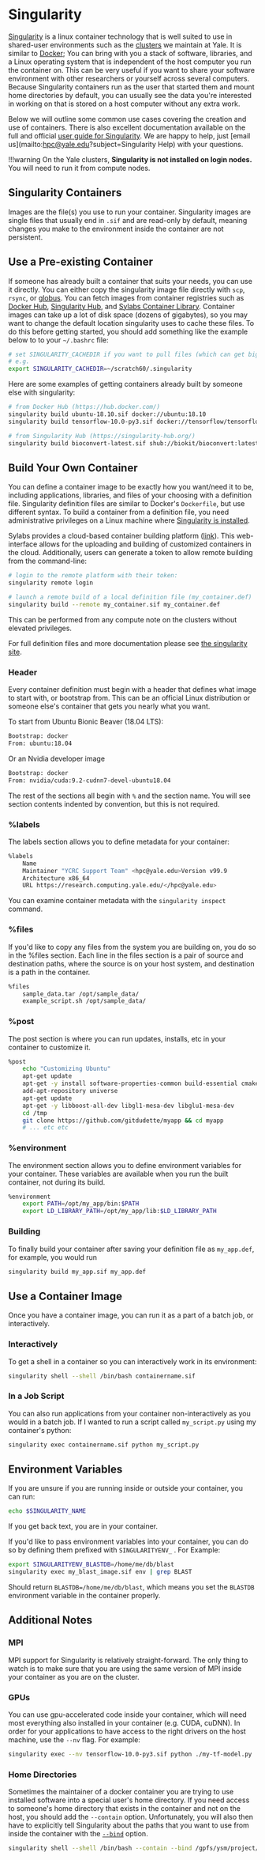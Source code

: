 # Singularity

[Singularity](http://journals.plos.org/plosone/article?id=10.1371/journal.pone.0177459) is a linux container technology that is well suited to use in shared-user environments such as the [clusters](/clusters-at-yale/clusters) we maintain at Yale. It is similar to [Docker](https://docs.docker.com/); You can bring with you a stack of software, libraries, and a Linux operating system that is independent of the host computer you run the container on. This can be very useful if you want to share your software environment with other researchers or yourself across several computers. Because Singularity containers run as the user that started them and mount home directories by default, you can usually see the data you're interested in working on that is stored on a host computer without any extra work.

Below we will outline some common use cases covering the creation and use of containers. There is also excellent documentation available on the full and official [user guide for Singularity](https://sylabs.io/guides/3.4/user-guide). We are happy to help, just [email us](mailto:hpc@yale.edu?subject=Singularity Help) with your questions.

!!!warning
    On the Yale clusters, **Singularity is not installed on login nodes.** You will need to run it from compute nodes.

## Singularity Containers

Images are the file(s) you use to run your container. Singularity images are single files that usually end in `.sif` and are read-only by default, meaning changes you make to the environment inside the container are not persistent.

## Use a Pre-existing Container

If someone has already built a container that suits your needs, you can use it directly. You can either copy the singularity image file directly with `scp`, `rsync`, or [globus](/clusters-at-yale/data/transfer/#large-transfers-globus). You can fetch images from container registries such as [Docker Hub](https://hub.docker.com/explore/), [Singularity Hub](https://singularityhub.github.io/containers/registry/singularity-hub-registry/), and [Sylabs Container Library](https://cloud.sylabs.io/library). Container images can take up a lot of disk space (dozens of gigabytes), so you may want to change the default location singularity uses to cache these files. To do this before getting started, you should add something like the example below to to your `~/.bashrc` file:

``` bash
# set SINGULARITY_CACHEDIR if you want to pull files (which can get big) somewhere other than $HOME/.singularity
# e.g.
export SINGULARITY_CACHEDIR=~/scratch60/.singularity
```

Here are some examples of getting containers already built by someone else with singularity:

``` bash
# from Docker Hub (https://hub.docker.com/)
singularity build ubuntu-18.10.sif docker://ubuntu:18.10
singularity build tensorflow-10.0-py3.sif docker://tensorflow/tensorflow:1.10.0-py3

# from Singularity Hub (https://singularity-hub.org/)
singularity build bioconvert-latest.sif shub://biokit/bioconvert:latest
```

## Build Your Own Container

You can define a container image to be exactly how you want/need it to be, including applications, libraries, and files of your choosing with a definition file.
Singularity definition files are similar to Docker's `Dockerfile`, but use different syntax.
To build a container from a definition file, you need administrative privileges on a Linux machine where [Singularity is installed](https://sylabs.io/guides/3.5/user-guide/installation.html).

Sylabs provides a cloud-based container building platform ([link](https://cloud.sylabs.io/builder)).
This web-interface allows for the uploading and building of customized containers in the cloud.
Additionally, users can generate a token to allow remote building from the command-line:

```bash
# login to the remote platform with their token:
singularity remote login

# launch a remote build of a local definition file (my_container.def)
singularity build --remote my_container.sif my_container.def

```
This can be performed from any compute note on the clusters without elevated privileges.


For full definition files and more documentation please see [the singularity site](https://sylabs.io/guides/3.4/user-guide/definition_files.html).


### Header

Every container definition must begin with a header that defines what image to start with, or bootstrap from. This can be an official Linux distribution or someone else's container that gets you nearly what you want.

To start from Ubuntu Bionic Beaver (18.04 LTS):

``` bash
Bootstrap: docker
From: ubuntu:18.04
```

Or an Nvidia developer image

``` bash
Bootstrap: docker
From: nvidia/cuda:9.2-cudnn7-devel-ubuntu18.04
```

The rest of the sections all begin with `%` and the section name. You will see section contents indented by convention, but this is not required.

### %labels

The labels section allows you to define metadata for your container:

``` bash
%labels
    Name
    Maintainer "YCRC Support Team" <hpc@yale.edu>Version v99.9
    Architecture x86_64
    URL https://research.computing.yale.edu/</hpc@yale.edu>
```

You can examine container metadata with the `singularity inspect` command.

### %files

If you'd like to copy any files from the system you are building on, you do so in the %files section. Each line in the files section is a pair of source and destination paths, where the source is on your host system, and destination is a path in the container.

``` bash
%files
    sample_data.tar /opt/sample_data/
    example_script.sh /opt/sample_data/
```

### %post

The post section is where you can run updates, installs, etc in your container to customize it.

``` bash
%post
    echo "Customizing Ubuntu"
    apt-get update
    apt-get -y install software-properties-common build-essential cmake
    add-apt-repository universe
    apt-get update
    apt-get -y libboost-all-dev libgl1-mesa-dev libglu1-mesa-dev
    cd /tmp
    git clone https://github.com/gitdudette/myapp && cd myapp
    # ... etc etc
```

### %environment

The environment section allows you to define environment variables for your container. These variables are available when you run the built container, not during its build.

``` bash
%environment
    export PATH=/opt/my_app/bin:$PATH
    export LD_LIBRARY_PATH=/opt/my_app/lib:$LD_LIBRARY_PATH
```

### Building

To finally build your container after saving your definition file as `my_app.def`, for example, you would run

``` bash
singularity build my_app.sif my_app.def
```

## Use a Container Image

Once you have a container image, you can run it as a part of a batch job, or interactively.

### Interactively

To get a shell in a container so you can interactively work in its environment:

``` bash
singularity shell --shell /bin/bash containername.sif
```

### In a Job Script

You can also run applications from your container non-interactively as you would in a batch job. If I wanted to run a script called `my_script.py` using my container's python:

``` bash
singularity exec containername.sif python my_script.py
```

## Environment Variables

If you are unsure if you are running inside or outside your container, you can run:

``` bash
echo $SINGULARITY_NAME
```

If you get back text, you are in your container.

If you'd like to pass environment variables into your container, you can do so by defining them prefixed with `SINGULARITYENV_` . For Example:

``` bash
export SINGULARITYENV_BLASTDB=/home/me/db/blast
singularity exec my_blast_image.sif env | grep BLAST
```

Should return `BLASTDB=/home/me/db/blast`, which means you set the `BLASTDB` environment variable in the container properly.

## Additional Notes

### MPI

MPI support for Singularity is relatively straight-forward. The only thing to watch is to make sure that you are using the same version of MPI inside your container as you are on the cluster.

### GPUs

You can use gpu-accelerated code inside your container, which will need most everything also installed in your container (e.g. CUDA, cuDNN). In order for your applications to have access to the right drivers on the host machine, use the `--nv` flag. For example:

``` bash
singularity exec --nv tensorflow-10.0-py3.sif python ./my-tf-model.py
```

### Home Directories

Sometimes the maintainer of a docker container you are trying to use installed software into a special user's home directory. If you need access to someone's home directory that exists in the container and not on the host, you should add the `--contain` option. Unfortunately, you will also then have to explicitly tell Singularity about the paths that you want to use from inside the container with the [`--bind`](https://sylabs.io/guides/3.4/user-guide/bind_paths_and_mounts.html) option.

``` bash
singularity shell --shell /bin/bash --contain --bind /gpfs/ysm/project/be59:/home/be59/project bioconvert-latest.sif
```
